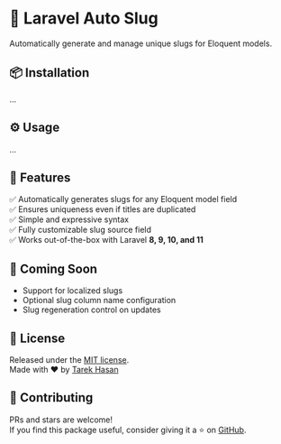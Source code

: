 # 🚀 Laravel Auto Slug

Automatically generate and manage unique slugs for Eloquent models.

## 📦 Installation

...

## ⚙️ Usage

...

## 🧠 Features
✅ Automatically generates slugs for any Eloquent model field  
✅ Ensures uniqueness even if titles are duplicated  
✅ Simple and expressive syntax  
✅ Fully customizable slug source field  
✅ Works out-of-the-box with Laravel **8, 9, 10, and 11**

## 🧪 Coming Soon
- Support for localized slugs  
- Optional slug column name configuration  
- Slug regeneration control on updates  

## 📄 License
Released under the [MIT license](LICENSE).  
Made with ❤️ by [Tarek Hasan](mailto:tarekhn175@gmail.com)

## 🌟 Contributing
PRs and stars are welcome!  
If you find this package useful, consider giving it a ⭐️ on [GitHub](https://github.com/tarekhn/laravel-auto-slug).
